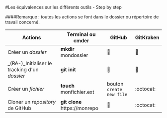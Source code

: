 #Les équivalences sur les différents outils - Step by step

####Remarque : toutes les actions se font dans le dossier ou répertoire de travail concerné.

Actions | Terminal ou cmder | GitHub | GitKraken
--- | --- | --- | ---
Créer un _dossier_ | **mkdir** mondossier | :imp: | :imp:
_(Ré-)_Initialiser le tracking d'un _dossier_ | **git init** | :imp: | :imp:
Créer un _fichier_ | **touch** monfichier.ext | bouton `create new file` | :octocat:
Cloner un _repository_ de GitHub | **git clone** https://monrepo | :imp: | :octocat:
